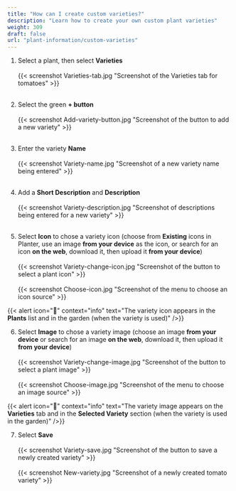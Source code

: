 ```yaml
---
title: "How can I create custom varieties?"
description: "Learn how to create your own custom plant varieties"
weight: 309
draft: false
url: "plant-information/custom-varieties"
---
```


1. Select a plant, then select **Varieties**<br /><br />
{{< screenshot Varieties-tab.jpg "Screenshot of the Varieties tab for tomatoes" >}}<br /><br />

2. Select the green **+ button**<br /><br />
{{< screenshot Add-variety-button.jpg "Screenshot of the button to add a new variety" >}}<br /><br />

3. Enter the variety **Name**<br /><br />
{{< screenshot Variety-name.jpg "Screenshot of a new variety name being entered" >}}<br /><br />

4. Add a **Short Description** and **Description**<br /><br />
{{< screenshot Variety-description.jpg "Screenshot of descriptions being entered for a new variety" >}}<br /><br />

5. Select **Icon** to chose a variety icon (choose from **Existing** icons in Planter, use an image **from your device** as the icon, or search for an icon **on the web**, download it, then upload it **from your device**)<br /><br />
{{< screenshot Variety-change-icon.jpg "Screenshot of the button to select a plant icon" >}}<br /><br />
{{< screenshot Choose-icon.jpg "Screenshot of the menu to choose an icon source" >}}

{{< alert icon="🌱" context="info" text="The variety icon appears in the **Plants** list and in the garden (when the variety is used)" />}}

6. Select **Image** to chose a variety image (choose an image **from your device** or search for an image **on the web**, download it, then upload it **from your device**)<br /><br />
{{< screenshot Variety-change-image.jpg "Screenshot of the button to select a plant image" >}}<br /><br />
{{< screenshot Choose-image.jpg "Screenshot of the menu to choose an image source" >}}

{{< alert icon="🍅" context="info" text="The variety image appears on the **Varieties** tab and in the **Selected Variety** section (when the variety is used in the garden)" />}}

7. Select **Save**<br /><br />
{{< screenshot Variety-save.jpg "Screenshot of the button to save a newly created variety" >}}<br /><br />
{{< screenshot New-variety.jpg "Screenshot of a newly created tomato variety" >}}
